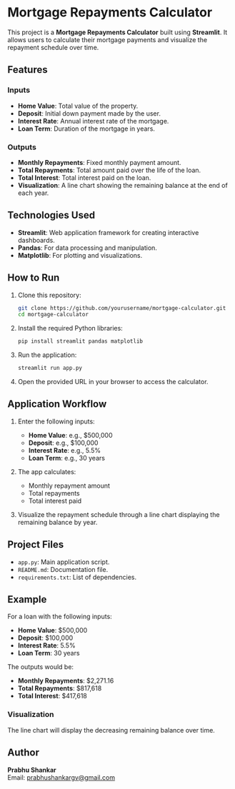 # Mortgage Repayments Calculator

This project is a **Mortgage Repayments Calculator** built using **Streamlit**. It allows users to calculate their mortgage payments and visualize the repayment schedule over time.

## Features

### Inputs
- **Home Value**: Total value of the property.
- **Deposit**: Initial down payment made by the user.
- **Interest Rate**: Annual interest rate of the mortgage.
- **Loan Term**: Duration of the mortgage in years.

### Outputs
- **Monthly Repayments**: Fixed monthly payment amount.
- **Total Repayments**: Total amount paid over the life of the loan.
- **Total Interest**: Total interest paid on the loan.
- **Visualization**: A line chart showing the remaining balance at the end of each year.

## Technologies Used
- **Streamlit**: Web application framework for creating interactive dashboards.
- **Pandas**: For data processing and manipulation.
- **Matplotlib**: For plotting and visualizations.

## How to Run

1. Clone this repository:
   ```bash
   git clone https://github.com/yourusername/mortgage-calculator.git
   cd mortgage-calculator
   ```

2. Install the required Python libraries:
   ```bash
   pip install streamlit pandas matplotlib
   ```

3. Run the application:
   ```bash
   streamlit run app.py
   ```

4. Open the provided URL in your browser to access the calculator.

## Application Workflow

1. Enter the following inputs:
   - **Home Value**: e.g., $500,000
   - **Deposit**: e.g., $100,000
   - **Interest Rate**: e.g., 5.5%
   - **Loan Term**: e.g., 30 years

2. The app calculates:
   - Monthly repayment amount
   - Total repayments
   - Total interest paid

3. Visualize the repayment schedule through a line chart displaying the remaining balance by year.

## Project Files
- `app.py`: Main application script.
- `README.md`: Documentation file.
- `requirements.txt`: List of dependencies.

## Example
For a loan with the following inputs:
- **Home Value**: $500,000
- **Deposit**: $100,000
- **Interest Rate**: 5.5%
- **Loan Term**: 30 years

The outputs would be:
- **Monthly Repayments**: $2,271.16
- **Total Repayments**: $817,618
- **Total Interest**: $417,618

### Visualization
The line chart will display the decreasing remaining balance over time.

## Author
**Prabhu Shankar**  
Email: prabhushankargv@gmail.com  

